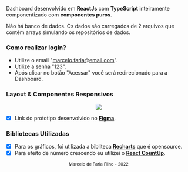 Dashboard desenvolvido em **ReactJs** com **TypeScript** inteiramente componentizado com **componentes puros**.

Não há banco de dados. Os dados são carregados de 2 arquivos que contém arrays simulando os repositórios de dados.

### Como realizar login?

- Utilize o email "marcelo.faria@email.com".
- Utilize a senha "123".
- Após clicar no botão "Acessar" você será redirecionado para a Dashboard.
### Layout & Componentes Responsivos

<div align="center" >
  <img src="./docs/assets/resposiveview.png">
</div>

- [x] Link do prototipo desenvolvido no [**Figma**](https://www.figma.com/file/nOGmUkhcINJt6nd57R4ENu/Untitled?node-id=0%3A1).

### Bibliotecas Utilizadas

- [x] Para os gráficos, foi utilizada a bibliteca [**Recharts**](http://recharts.org/en-US) que é opensource.
- [x] Para efeito de número crescendo eu utilizei o [**React CountUp**](https://www.npmjs.com/package/react-countup).

<div align="center">
  <small>Marcelo de Faria Filho - 2022</small>
</div>